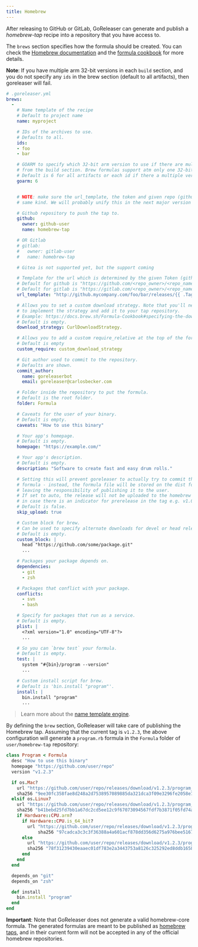 ```yaml
---
title: Homebrew
---
```


After releasing to GitHub or GitLab, GoReleaser can generate and publish a _homebrew-tap_
recipe into a repository that you have access to.

The `brews` section specifies how the formula should be created.
You can check the
[Homebrew documentation](https://github.com/Homebrew/brew/blob/master/docs/How-to-Create-and-Maintain-a-Tap.md)
and the
[formula cookbook](https://github.com/Homebrew/brew/blob/master/docs/Formula-Cookbook.md)
for more details.

**Note**: If you have multiple arm 32-bit versions in each `build` section, and
you do not specify any `ids` in the brew section (default to all artifacts), then goreleaser will fail.

```yml
# .goreleaser.yml
brews:
  -
    # Name template of the recipe
    # Default to project name
    name: myproject

    # IDs of the archives to use.
    # Defaults to all.
    ids:
    - foo
    - bar

    # GOARM to specify which 32-bit arm version to use if there are multiple versions
    # from the build section. Brew formulas support atm only one 32-bit version.
    # Default is 6 for all artifacts or each id if there a multiple versions.
    goarm: 6


    # NOTE: make sure the url_template, the token and given repo (github or gitlab) owner and name are from the
    # same kind. We will probably unify this in the next major version like it is done with scoop.

    # Github repository to push the tap to.
    github:
      owner: github-user
      name: homebrew-tap

    # OR Gitlab
    # gitlab:
    #   owner: gitlab-user
    #   name: homebrew-tap

    # Gitea is not supported yet, but the support coming

    # Template for the url which is determined by the given Token (github or gitlab)
    # Default for github is "https://github.com/<repo_owner>/<repo_name>/releases/download/{{ .Tag }}/{{ .ArtifactName }}"
    # Default for gitlab is "https://gitlab.com/<repo_owner>/<repo_name>/uploads/{{ .ArtifactUploadHash }}/{{ .ArtifactName }}"
    url_template: "http://github.mycompany.com/foo/bar/releases/{{ .Tag }}/{{ .ArtifactName }}"

    # Allows you to set a custom download strategy. Note that you'll need
    # to implement the strategy and add it to your tap repository.
    # Example: https://docs.brew.sh/Formula-Cookbook#specifying-the-download-strategy-explicitly
    # Default is empty.
    download_strategy: CurlDownloadStrategy.

    # Allows you to add a custom require_relative at the top of the formula template
    # Default is empty
    custom_require: custom_download_strategy

    # Git author used to commit to the repository.
    # Defaults are shown.
    commit_author:
      name: goreleaserbot
      email: goreleaser@carlosbecker.com

    # Folder inside the repository to put the formula.
    # Default is the root folder.
    folder: Formula

    # Caveats for the user of your binary.
    # Default is empty.
    caveats: "How to use this binary"

    # Your app's homepage.
    # Default is empty.
    homepage: "https://example.com/"

    # Your app's description.
    # Default is empty.
    description: "Software to create fast and easy drum rolls."

    # Setting this will prevent goreleaser to actually try to commit the updated
    # formula - instead, the formula file will be stored on the dist folder only,
    # leaving the responsibility of publishing it to the user.
    # If set to auto, the release will not be uploaded to the homebrew tap
    # in case there is an indicator for prerelease in the tag e.g. v1.0.0-rc1
    # Default is false.
    skip_upload: true

    # Custom block for brew.
    # Can be used to specify alternate downloads for devel or head releases.
    # Default is empty.
    custom_block: |
      head "https://github.com/some/package.git"
      ...

    # Packages your package depends on.
    dependencies:
      - git
      - zsh

    # Packages that conflict with your package.
    conflicts:
      - svn
      - bash

    # Specify for packages that run as a service.
    # Default is empty.
    plist: |
      <?xml version="1.0" encoding="UTF-8"?>
      ...

    # So you can `brew test` your formula.
    # Default is empty.
    test: |
      system "#{bin}/program --version"
      ...

    # Custom install script for brew.
    # Default is 'bin.install "program"'.
    install: |
      bin.install "program"
      ...
```

> Learn more about the [name template engine](/templates).

By defining the `brew` section, GoReleaser will take care of publishing the
Homebrew tap.
Assuming that the current tag is `v1.2.3`, the above configuration will generate a
`program.rb` formula in the `Formula` folder of `user/homebrew-tap` repository:

```rb
class Program < Formula
  desc "How to use this binary"
  homepage "https://github.com/user/repo"
  version "v1.2.3"

  if os.Mac?
    url "https://github.com/user/repo/releases/download/v1.2.3/program_v1.2.3_macOs_64bit.zip"
    sha256 "9ee30fc358fae8d248a2d7538957089885da321dca3f09e3296fe2058e7fff74"
  elsif os.Linux?
    url "https://github.com/user/repo/releases/download/v1.2.3/program_v1.2.3_Linux_64bit.zip"
    sha256 "b41bebd25fd7bb1a67dc2cd5ee12c9f67073094567fdf7b3871f05fd74a45fdd"
    if Hardware::CPU.arm?
      if Hardware::CPU.is_64_bit?
        url "https://github.com/user/repo/releases/download/v1.2.3/program_v1.2.3_Linux_arm64.zip"
            sha256 "97cadca3c3c3f36388a4a601acf878dd356d6275a976bee516798b72bfdbeecf"
      else
        url "https://github.com/user/repo/releases/download/v1.2.3/program_v1.2.3_Linux_armv7.zip"
        sha256 "78f31239430eaaec01df783e2a3443753a8126c325292ed8ddb1658ddd2b401d"
      end
    end
  end

  depends_on "git"
  depends_on "zsh"

  def install
    bin.install "program"
  end
end
```

**Important**: Note that GoReleaser does not generate a valid
homebrew-core formula. The generated formulas are meant to be published as
[homebrew taps](https://docs.brew.sh/Taps.html), and in their current
form will not be accepted in any of the official homebrew repositories.
